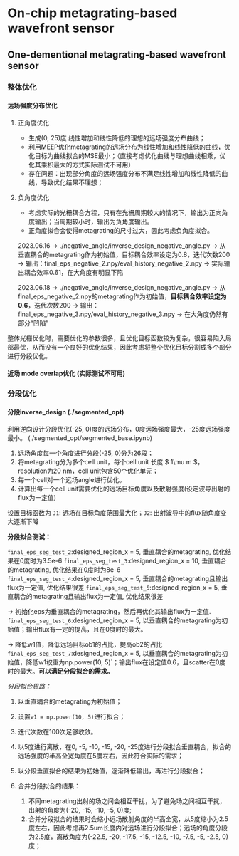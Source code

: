 # On-chip metagrating-based wavefront sensor

## One-dementional metagrating-based wavefront sensor

### 整体优化

#### 远场强度分布优化

1. 正角度优化
    - 生成(0, 25)度 线性增加和线性降低的理想的远场强度分布曲线；
    - 利用MEEP优化metagrating的远场分布为线性增加和线性降低的曲线，优化目标为曲线拟合的MSE最小；（直接考虑优化曲线与理想曲线相乘，优化其乘积最大的方式实际测试不可用）
    - 存在问题：出现部分角度的远场强度分布不满足线性增加和线性降低的曲线，导致优化结果不理想；
2. 负角度优化
   - 考虑实际的光栅耦合方程，只有在光栅周期较大的情况下，输出为正向角度输出；当周期较小时，输出为负角度输出。
   - 正角度拟合会使得metagrating的尺寸过大，因此考虑负角度拟合。
  
    2023.06.16 -> ./negative_angle/inverse_design_negative_angle.py -> 从垂直耦合的metagrating作为初始值，目标耦合效率设定为0.8，迭代次数200 -> 输出：final_eps_negative_2.npy/eval_history_negative_2.npy -> 实际输出耦合效率0.61，在大角度有明显下陷

    2023.06.18 -> ./negative_angle/inverse_design_negative_angle.py -> 从final_eps_negative_2.npy的metagrating作为初始值，**目标耦合效率设定为0.6**，迭代次数200 -> 输出：final_eps_negative_3.npy/eval_history_negative_3.npy -> 在大角度仍然有部分“凹陷”

整体光栅优化时，需要优化的参数很多，且优化目标函数较为复杂，很容易陷入局部最优，从而没有一个良好的优化结果，因此考虑将整个优化目标分割成多个部分进行分段优化。

#### 近场 mode overlap优化 (实际测试不可用)

### 分段优化

#### 分段inverse_design (./segmented_opt)

利用逆向设计分段优化(-25, 0)度的远场分布，0度远场强度最大，-25度远场强度最小。
(./segmented_opt/segmented_base.ipynb)
1. 远场角度每一个角度进行分段(-25, 0)分为26段；
2. 将metagrating分为多个cell unit，每个cell unit 长度 $ 1\mu m $，resolution为20 nm，cell unit包含50个优化单元；
3. 每一个cell对一个远场angle进行优化。
4. 计算出每一个cell unit需要优化的远场目标角度以及散射强度(设定波导出射的flux为一定值)

设置目标函数为 `J1`: 远场在目标角度范围最大化；`J2`: 出射波导中的flux随角度变大逐渐下降

**分段拟合测试：**

`final_eps_seg_test_2`:designed_region_x = 5, 垂直耦合的metagrating, 优化结果在0度时为3.5e-6
`final_eps_seg_test_3`:designed_region_x = 10, 垂直耦合的metagrating, 优化结果在0度时为8e-6
`final_eps_seg_test_4`:designed_region_x = 5, 垂直耦合的metagrating且输出flux为一定值, 优化结果很差
`final_eps_seg_test_5`:designed_region_x = 5, 垂直耦合的metagrating且输出flux为一定值, 优化结果很差

-> 初始化eps为垂直耦合的metagrating，然后再优化其输出flux为一定值.
`final_eps_seg_test_6`:designed_region_x = 5, 以垂直耦合的metagrating为初始值；输出flux有一定的提高，且在0度时的最大。

-> 降低w1值，降低远场目标ob1的占比，提高ob2的占比
`final_eps_seg_test_7`:designed_region_x = 5, 以垂直耦合的metagrating为初始值，降低w1权重为np.power(10, 5)`；输出flux在设定值0.6，且scatter在0度时的最大。**可以满足分段拟合的需求。**

*分段拟合思路：*
1. 以垂直耦合的metagrating为初始值；
2. 设置`w1 = np.power(10, 5)`进行拟合；
3. 迭代次数在100次足够收敛。

1. 以5度进行离散，在0, -5, -10, -15, -20, -25度进行分段拟合垂直耦合，拟合的远场强度的半高全宽角度在5度左右，因此符合实际的需求；
2. 以分段垂直拟合的结果为初始值，逐渐降低输出，再进行分段拟合；
3. 合并分段拟合的结果：
   1. 不同metagrating出射的场之间会相互干扰，为了避免场之间相互干扰，出射的角度为(-20, -15, -10, -5, 0)度;
   2. 合并分段拟合的结果时会缩小远场散射角度的半高全宽，从5度缩小为2.5度左右，因此考虑再2.5um长度内对远场进行分段拟合；远场的角度分段为2.5度，离散角度为(-22.5, -20, -17.5, -15, -12.5, -10, -7.5, -5, -2.5, 0)度；